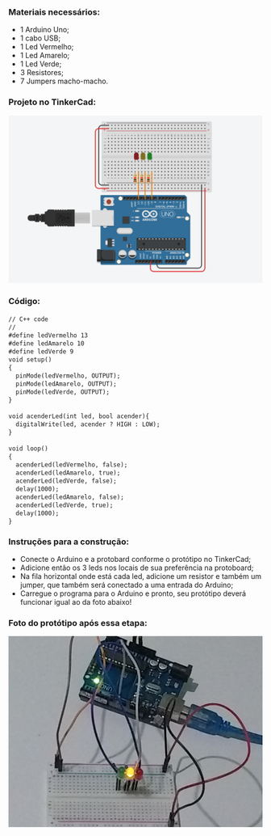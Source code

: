 ### Materiais necessários:
- 1 Arduino Uno;
- 1 cabo USB;
- 1 Led Vermelho;
- 1 Led Amarelo;
- 1 Led Verde;
- 3 Resistores;
- 7 Jumpers macho-macho.

### Projeto no TinkerCad:
[<img src="etapa1-tinkercad.png">](https://www.tinkercad.com/embed/hTGyLWGa3Qd?editbtn=1)

### Código:
```
// C++ code
//
#define ledVermelho 13
#define ledAmarelo 10
#define ledVerde 9
void setup()
{
  pinMode(ledVermelho, OUTPUT);
  pinMode(ledAmarelo, OUTPUT);
  pinMode(ledVerde, OUTPUT);
}

void acenderLed(int led, bool acender){
  digitalWrite(led, acender ? HIGH : LOW);
}

void loop()
{
  acenderLed(ledVermelho, false);
  acenderLed(ledAmarelo, true);
  acenderLed(ledVerde, false);
  delay(1000);
  acenderLed(ledAmarelo, false);
  acenderLed(ledVerde, true);
  delay(1000);
}
```

### Instruções para a construção:
- Conecte o Arduino e a protobard conforme o protótipo no TinkerCad;
- Adicione então os 3 leds nos locais de sua preferência na protoboard;
- Na fila horizontal onde está cada led, adicione um resistor e também um jumper, que também será conectado a uma entrada do Arduino;
- Carregue o programa para o Arduino e pronto, seu protótipo deverá funcionar igual ao da foto abaixo!

### Foto do protótipo após essa etapa:
<img src="etapa1-arduino.jpg">